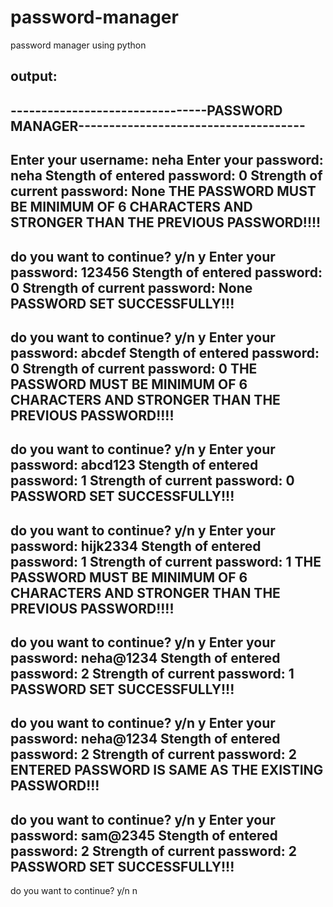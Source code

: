 # password-manager
password manager using python
 
 output:
 -------------------------------------------------------------------------------------
--------------------------------PASSWORD MANAGER-------------------------------------
-------------------------------------------------------------------------------------


Enter your username: neha
Enter your password: neha
Stength of entered password: 0
Strength of current password:  None
THE PASSWORD MUST BE MINIMUM OF 6 CHARACTERS AND STRONGER THAN THE PREVIOUS PASSWORD!!!!
---------------------------------------------------------------------------------


do you want to continue? y/n  y
Enter your password: 123456
Stength of entered password: 0
Strength of current password:  None
PASSWORD SET SUCCESSFULLY!!!
---------------------------------------------------------------------------------


do you want to continue? y/n  y
Enter your password: abcdef
Stength of entered password: 0
Strength of current password:  0
THE PASSWORD MUST BE MINIMUM OF 6 CHARACTERS AND STRONGER THAN THE PREVIOUS PASSWORD!!!!
---------------------------------------------------------------------------------


do you want to continue? y/n  y
Enter your password: abcd123
Stength of entered password: 1
Strength of current password:  0
PASSWORD SET SUCCESSFULLY!!!
---------------------------------------------------------------------------------


do you want to continue? y/n  y
Enter your password: hijk2334
Stength of entered password: 1
Strength of current password:  1
THE PASSWORD MUST BE MINIMUM OF 6 CHARACTERS AND STRONGER THAN THE PREVIOUS PASSWORD!!!!
---------------------------------------------------------------------------------


do you want to continue? y/n  y
Enter your password: neha@1234
Stength of entered password: 2
Strength of current password:  1
PASSWORD SET SUCCESSFULLY!!!
---------------------------------------------------------------------------------


do you want to continue? y/n  y
Enter your password: neha@1234
Stength of entered password: 2
Strength of current password:  2
ENTERED PASSWORD IS SAME AS THE EXISTING PASSWORD!!!
---------------------------------------------------------------------------------


do you want to continue? y/n  y
Enter your password: sam@2345
Stength of entered password: 2
Strength of current password:  2
PASSWORD SET SUCCESSFULLY!!!
---------------------------------------------------------------------------------


do you want to continue? y/n  n
